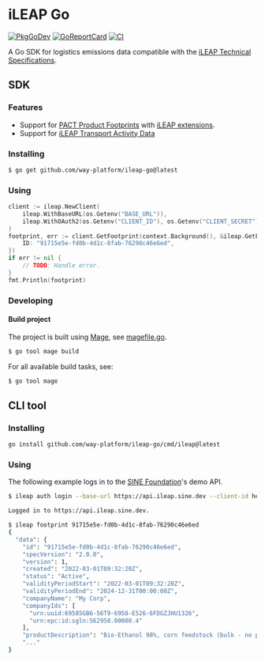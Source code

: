 # iLEAP Go

[![PkgGoDev](https://pkg.go.dev/badge/github.com/way-platform/ileap-go)](https://pkg.go.dev/github.com/way-platform/ileap-go)
[![GoReportCard](https://goreportcard.com/badge/github.com/way-platform/ileap-go)](https://goreportcard.com/report/github.com/way-platform/ileap-go)
[![CI](https://github.com/way-platform/ileap-go/actions/workflows/ci.yaml/badge.svg)](https://github.com/way-platform/ileap-go/actions/workflows/ci.yaml)

A Go SDK for logistics emissions data compatible with the [iLEAP Technical
Specifications](https://sine-fdn.github.io/ileap-extension/).

## SDK

### Features

* Support for [PACT Product Footprints](https://wbcsd.github.io/tr/2024/data-exchange-protocol-20241024/#dt-pf) with [iLEAP extensions](https://sine-fdn.github.io/ileap-extension/#pcf-mapping).
* Support for [iLEAP Transport Activity Data](https://sine-fdn.github.io/ileap-extension/#dt-tad)

### Installing

```bash
$ go get github.com/way-platform/ileap-go@latest
```

### Using

```go
client := ileap.NewClient(
    ileap.WithBaseURL(os.Getenv("BASE_URL")),
    ileap.WithOAuth2(os.Getenv("CLIENT_ID"), os.Getenv("CLIENT_SECRET")),
)
footprint, err := client.GetFootprint(context.Background(), &ileap.GetFootprintRequest{
    ID: "91715e5e-fd0b-4d1c-8fab-76290c46e6ed",
})
if err != nil {
    // TODO: Handle error.
}
fmt.Println(footprint)
```

### Developing

#### Build project

The project is built using [Mage](https://magefile.org), see
[magefile.go](./magefile.go).

```bash
$ go tool mage build
```

For all available build tasks, see:

```bash
$ go tool mage
```

## CLI tool

### Installing

```bash
go install github.com/way-platform/ileap-go/cmd/ileap@latest
```

### Using

The following example logs in to the [SINE Foundation]()'s demo API.

```bash
$ ileap auth login --base-url https://api.ileap.sine.dev --client-id hello --client-secret pathfinder

Logged in to https://api.ileap.sine.dev.
```

```bash
$ ileap footprint 91715e5e-fd0b-4d1c-8fab-76290c46e6ed
{
  "data": {
    "id": "91715e5e-fd0b-4d1c-8fab-76290c46e6ed",
    "specVersion": "2.0.0",
    "version": 1,
    "created": "2022-03-01T09:32:20Z",
    "status": "Active",
    "validityPeriodStart": "2022-03-01T09:32:20Z",
    "validityPeriodEnd": "2024-12-31T00:00:00Z",
    "companyName": "My Corp",
    "companyIds": [
      "urn:uuid:69585GB6-56T9-6958-E526-6FDGZJHU1326",
      "urn:epc:id:sgln:562958.00000.4"
    ],
    "productDescription": "Bio-Ethanol 98%, corn feedstock (bulk - no packaging)",
    "..."
}
```
